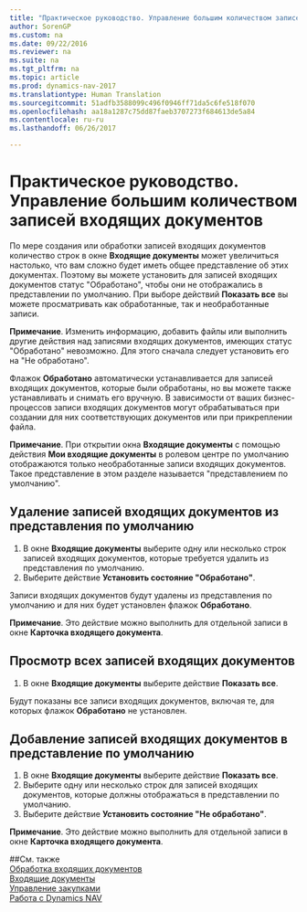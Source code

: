```yaml
---
title: "Практическое руководство. Управление большим количеством записей входящих документов"
author: SorenGP
ms.custom: na
ms.date: 09/22/2016
ms.reviewer: na
ms.suite: na
ms.tgt_pltfrm: na
ms.topic: article
ms.prod: dynamics-nav-2017
ms.translationtype: Human Translation
ms.sourcegitcommit: 51adfb3588099c496f0946ff71da5c6fe518f070
ms.openlocfilehash: aa18a1287c75dd87faeb3707273f684613de5a84
ms.contentlocale: ru-ru
ms.lasthandoff: 06/26/2017

---
```


# <a name="how-to-manage-many-incoming-document-records"></a>Практическое руководство. Управление большим количеством записей входящих документов
По мере создания или обработки записей входящих документов количество строк в окне **Входящие документы** может увеличиться настолько, что вам сложно будет иметь общее представление об этих документах. Поэтому вы можете установить для записей входящих документов статус "Обработано", чтобы они не отображались в представлении по умолчанию. При выборе действий **Показать все** вы можете просматривать как обработанные, так и необработанные записи.

**Примечание**. Изменить информацию, добавить файлы или выполнить другие действия над записями входящих документов, имеющих статус "Обработано" невозможно. Для этого сначала следует установить его на "Не обработано".

Флажок **Обработано** автоматически устанавливается для записей входящих документов, которые были обработаны, но вы можете также устанавливать и снимать его вручную. В зависимости от ваших бизнес-процессов записи входящих документов могут обрабатываться при создании для них соответствующих документов или при прикреплении файла.

**Примечание**. При открытии окна **Входящие документы** с помощью действия **Мои входящие документы** в ролевом центре по умолчанию отображаются только необработанные записи входящих документов. Такое представление в этом разделе называется "представлением по умолчанию".

## <a name="to-remove-incoming-document-records-from-the-default-view"></a>Удаление записей входящих документов из представления по умолчанию
1. В окне **Входящие документы** выберите одну или несколько строк записей входящих документов, которые требуется удалить из представления по умолчанию.
2. Выберите действие **Установить состояние "Обработано"**.

Записи входящих документов будут удалены из представления по умолчанию и для них будет установлен флажок **Обработано**.

**Примечание**. Это действие можно выполнить для отдельной записи в окне **Карточка входящего документа**. 

## <a name="to-view-all-incoming-document-records"></a>Просмотр всех записей входящих документов
1. В окне **Входящие документы** выберите действие **Показать все**.

Будут показаны все записи входящих документов, включая те, для которых флажок **Обработано** не установлен.

## <a name="to-add-incoming-document-records-to-the-default-view"></a>Добавление записей входящих документов в представление по умолчанию
1. В окне **Входящие документы** выберите действие **Показать все**.
2. Выберите одну или несколько строк для записей входящих документов, которые должны отображаться в представлении по умолчанию.
3. Выберите действие **Установить состояние "Не обработано"**.  

**Примечание**. Это действие можно выполнить для отдельной записи в окне **Карточка входящего документа**.
     
##<a name="see-also"></a>См. также  
[Обработка входящих документов](across-process-income-documents.md)  
[Входящие документы](across-income-documents.md)  
[Управление закупками](purchasing-manage-purchasing.md)  
[Работа с Dynamics NAV](ui-work-product.md)

